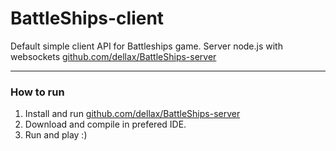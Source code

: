 # BattleShips-client
Default simple client API for Battleships game.
Server node.js with websockets [github.com/dellax/BattleShips-server](https://github.com/dellax/BattleShips-server)   

---
### How to run
1. Install and run [github.com/dellax/BattleShips-server](https://github.com/dellax/BattleShips-server)   
2. Download and compile in prefered IDE.
3. Run and play :)
